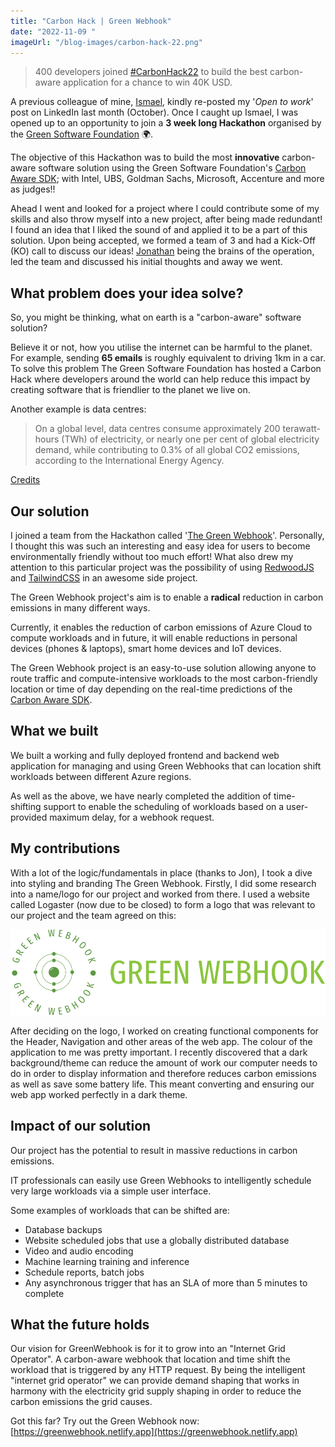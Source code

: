 ```yaml
---
title: "Carbon Hack | Green Webhook"
date: "2022-11-09 "
imageUrl: "/blog-images/carbon-hack-22.png"
---
```


> 400 developers joined [#CarbonHack22](https://twitter.com/hashtag/CarbonHack22?src=hashtag_click) to build the best carbon-aware application for a chance to win 40K USD.

A previous colleague of mine, [Ismael](https://www.linkedin.com/in/ismaelvelasco), kindly re-posted my '_Open to work_' post on LinkedIn last month (October). Once I caught up Ismael, I was opened up to an opportunity to join a **3 week long Hackathon** organised by the [Green Software Foundation](https://greensoftware.foundation) 🌍.

The objective of this Hackathon was to build the most **innovative** carbon-aware software solution using the Green Software Foundation's [Carbon Aware SDK](https://github.com/Green-Software-Foundation/carbon-aware-sdk); with Intel, UBS, Goldman Sachs, Microsoft, Accenture and more as judges!!

Ahead I went and looked for a project where I could contribute some of my skills and also throw myself into a new project, after being made redundant! I found an idea that I liked the sound of and applied it to be a part of this solution. Upon being accepted, we formed a team of 3 and had a Kick-Off (KO) call to discuss our ideas! [Jonathan](https://github.com/jonparker) being the brains of the operation, led the team and discussed his initial thoughts and away we went. 

## What problem does your idea solve?

So, you might be thinking, what on earth is a "carbon-aware" software solution? 

Believe it or not, how you utilise the internet can be harmful to the planet. For example, sending **65 emails** is roughly equivalent to driving 1km in a car. To solve this problem The Green Software Foundation has hosted a Carbon Hack where developers around the world can help reduce this impact by creating software that is friendlier to the planet we live on.

Another example is data centres:

> On a global level, data centres consume approximately 200 terawatt-hours (TWh) of electricity, or nearly one per cent of global electricity demand, while contributing to 0.3% of all global CO2 emissions, according to the International Energy Agency.

[Credits](https://www.datacenterfrontier.com/voices-of-the-industry/article/11427887/for-the-balance-sheet-and-the-sake-of-the-planet-its-time-data-centers-reduce-power-consumption-by-improving-utilization)


## Our solution

I joined a team from the Hackathon called '[The Green Webhook](https://taikai.network/gsf/hackathons/carbonhack22/projects/cl92pm0zd67719801uv7n6gthuf/idea)'. Personally, I thought this was such an interesting and easy idea for users to become environmentally friendly without too much effort! What also drew my attention to this particular project was the possibility of using [RedwoodJS](https://redwoodjs.com/) and [TailwindCSS](https://tailwindcss.com/) in an awesome side project.

The Green Webhook project's aim is to enable a **radical** reduction in carbon emissions in many different ways.

Currently, it enables the reduction of carbon emissions of Azure Cloud to compute workloads and in future, it will enable reductions in personal devices (phones & laptops), smart home devices and IoT devices.

The Green Webhook project is an easy-to-use solution allowing anyone to route traffic and compute-intensive workloads to the most carbon-friendly location or time of day depending on the real-time predictions of the [Carbon Aware SDK](https://github.com/Green-Software-Foundation/carbon-aware-sdk).

## What we built

We built a working and fully deployed frontend and backend web application for managing and using Green Webhooks that can location shift workloads between different Azure regions.

As well as the above, we have nearly completed the addition of time-shifting support to enable the scheduling of workloads based on a user-provided maximum delay, for a webhook request.

## My contributions

With a lot of the logic/fundamentals in place (thanks to Jon), I took a dive into styling and branding The Green Webhook. Firstly, I did some research into a name/logo for our project and worked from there. I used a website called Logaster (now due to be closed) to form a logo that was relevant to our project and the team agreed on this:

![image](https://github.com/jonparker/green-webhook/blob/main/web/src/components/Header/logo-no-background.png?raw=true)

After deciding on the logo, I worked on creating functional components for the Header, Navigation and other areas of the web app. The colour of the application to me was pretty important. I recently discovered that a dark background/theme can reduce the amount of work our computer needs to do in order to display information and therefore reduces carbon emissions as well as save some battery life. This meant converting and ensuring our web app worked perfectly in a dark theme.

## Impact of our solution

Our project has the potential to result in massive reductions in carbon emissions.

IT professionals can easily use Green Webhooks to intelligently schedule very large workloads via a simple user interface.

Some examples of workloads that can be shifted are:

- Database backups
- Website scheduled jobs that use a globally distributed database
- Video and audio encoding 
- Machine learning training and inference
- Schedule reports, batch jobs
- Any asynchronous trigger that has an SLA of more than 5 minutes to complete

## What the future holds

Our vision for GreenWebhook is for it to grow into an "Internet Grid Operator". A carbon-aware webhook that location and time shift the workload that is triggered by any HTTP request. By being the intelligent "internet grid operator" we can provide demand shaping that works in harmony with the electricity grid supply shaping in order to reduce the carbon emissions the grid causes.

Got this far? Try out the Green Webhook now: [https://greenwebhook.netlify.app](https://greenwebhook.netlify.app)